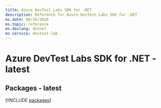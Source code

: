 ```yaml
---
title: Azure DevTest Labs SDK for .NET
description: Reference for Azure DevTest Labs SDK for .NET
ms.date: 08/26/2024
ms.topic: reference
ms.devlang: dotnet
ms.service: devtest-lab
---
```

# Azure DevTest Labs SDK for .NET - latest
## Packages - latest
[!INCLUDE [packages](devtest-labs-index.md)]